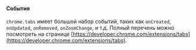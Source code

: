 #### События

`chrome.tabs` имеет большой набор событий, таких как `onCreated`, `onUpdated`, `onRemoved`, `onZoomChange`, и т.д. Полный перечень можно посмотреть на странице [https://developer.chrome.com/extensions/tabs](https://developer.chrome.com/extensions/tabs).

